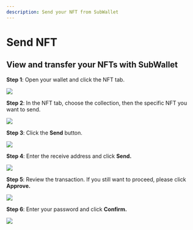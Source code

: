 ```yaml
---
description: Send your NFT from SubWallet
---
```


# Send NFT

## **View and transfer your NFTs with SubWallet**

**Step 1**: Open your wallet and click the NFT tab.

![](<../../.gitbook/assets/image (8).png>)

**Step 2**: In the NFT tab, choose the collection, then the specific NFT you want to send.

![](<../../.gitbook/assets/image (1).png>)

**Step 3**: Click the **Send** button.

![](<../../.gitbook/assets/image (47).png>)

**Step 4**: Enter the receive address and click **Send.**

![](<../../.gitbook/assets/image (53).png>)

**Step 5**: Review the transaction. If you still want to proceed, please click **Approve.**

![](<../../.gitbook/assets/image (52).png>)

**Step 6**: Enter your password and click **Confirm.**

![](../../.gitbook/assets/image.png)
